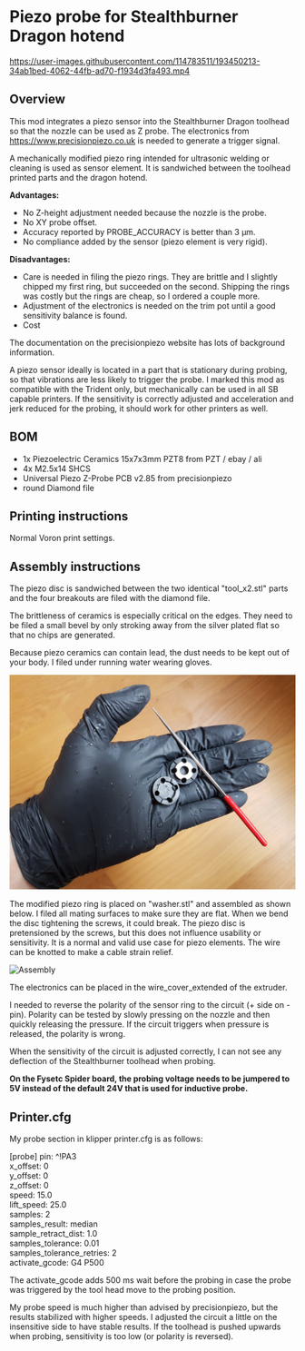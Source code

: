 # Piezo probe for Stealthburner Dragon hotend



https://user-images.githubusercontent.com/114783511/193450213-34ab1bed-4062-44fb-ad70-f1934d3fa493.mp4



## Overview
This mod integrates a piezo sensor into the Stealthburner Dragon toolhead so that the nozzle can be used as Z probe. The electronics from https://www.precisionpiezo.co.uk is needed to generate a trigger signal.

A mechanically modified piezo ring intended for ultrasonic welding or cleaning is used as sensor element. It is sandwiched between the toolhead printed parts and the dragon hotend.

__Advantages:__
- No Z-height adjustment needed because the nozzle is the probe.
- No XY probe offset.
- Accuracy reported by PROBE_ACCURACY is better than 3 µm.
- No compliance added by the sensor (piezo element is very rigid).

__Disadvantages:__
- Care is needed in filing the piezo rings. They are brittle and I slightly chipped my first ring, but succeeded on the second. Shipping the rings was costly but the rings are cheap, so I ordered a couple more.
- Adjustment of the electronics is needed on the trim pot until a good sensitivity balance is found.
- Cost

The documentation on the precisionpiezo website has lots of background information.

A piezo sensor ideally is located in a part that is stationary during probing, so that vibrations are less likely to trigger the probe. I marked this mod as compatible with the Trident only, but mechanically can be used in all SB capable printers. If the sensitivity is correctly adjusted and acceleration and jerk reduced for the probing, it should work for other printers as well.


## BOM
* 1x Piezoelectric Ceramics 15x7x3mm PZT8 from PZT / ebay / ali
* 4x M2.5x14 SHCS 
* Universal Piezo Z-Probe PCB v2.85 from precisionpiezo
* round Diamond file

## Printing instructions
Normal Voron print settings.

## Assembly instructions
The piezo disc is sandwiched between the two identical "tool_x2.stl" parts and the four breakouts are filed with the diamond file.

The brittleness of ceramics is especially critical on the edges. They need to be filed a small bevel by only stroking away from the silver plated flat so that no chips are generated.

Because piezo ceramics can contain lead, the dust needs to be kept out of your body. I filed under running water wearing gloves. 

![Modification](Images/Modification.png)

The modified piezo ring is placed on "washer.stl" and assembled as shown below. I filed all mating surfaces to make sure they are flat. When we bend the disc tightening the screws, it could break. The piezo disc is pretensioned by the screws, but this does not influence usability or sensitivity. It is a normal and valid use case for piezo elements. The wire can be knotted to make a cable strain relief.

![Assembly](Images/Assembly.png)

The electronics can be placed in the wire_cover_extended of the extruder.

I needed to reverse the polarity of the sensor ring to the circuit (+ side on - pin). Polarity can be tested by slowly pressing on the nozzle and then quickly releasing the pressure. If the circuit triggers when pressure is released, the polarity is wrong.

When the sensitivity of the circuit is adjusted correctly, I can not see any deflection of the Stealthburner toolhead when probing.

**On the Fysetc Spider board, the probing voltage needs to be jumpered to 5V instead of the default 24V that is used for inductive probe.**

## Printer.cfg

My probe section in klipper printer.cfg is as follows:

[probe]
pin: ^!PA3  
x_offset: 0  
y_offset: 0  
z_offset: 0  
speed: 15.0  
lift_speed: 25.0  
samples: 2  
samples_result: median   
sample_retract_dist: 1.0  
samples_tolerance: 0.01  
samples_tolerance_retries: 2  
activate_gcode: G4 P500  

The activate_gcode adds 500 ms wait before the probing in case the probe was triggered by the tool head move to the probing position.

My probe speed is much higher than advised by precisionpiezo, but the results stabilized with higher speeds. I adjusted the circuit a little on the insensitive side to have stable results. If the toolhead is pushed upwards when probing, sensitivity is too low (or polarity is reversed). 
